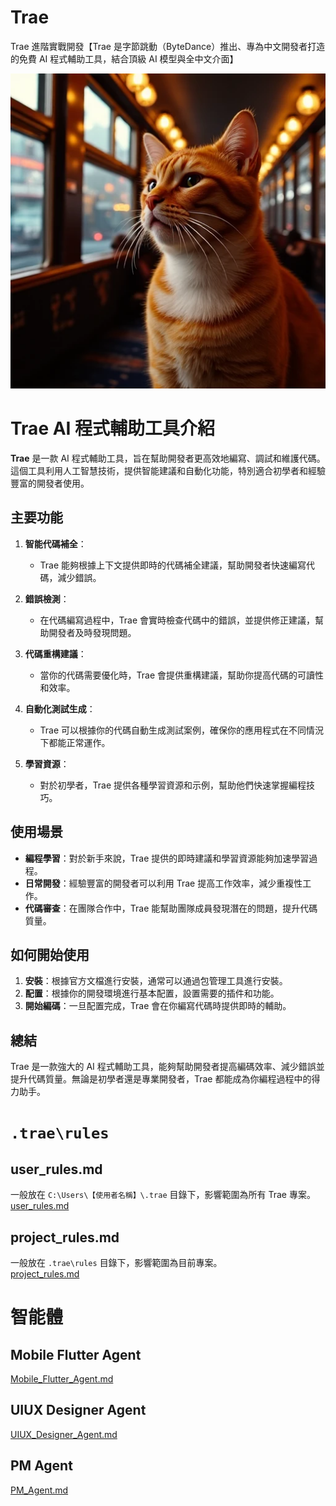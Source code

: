 # Trae
Trae 進階實戰開發【Trae 是字節跳動（ByteDance）推出、專為中文開發者打造的免費 AI 程式輔助工具，結合頂級 AI 模型與全中文介面】

![Trae](./images/Trae.png)

# Trae AI 程式輔助工具介紹

**Trae** 是一款 AI 程式輔助工具，旨在幫助開發者更高效地編寫、調試和維護代碼。這個工具利用人工智慧技術，提供智能建議和自動化功能，特別適合初學者和經驗豐富的開發者使用。

## 主要功能

1. **智能代碼補全**：
   - Trae 能夠根據上下文提供即時的代碼補全建議，幫助開發者快速編寫代碼，減少錯誤。

2. **錯誤檢測**：
   - 在代碼編寫過程中，Trae 會實時檢查代碼中的錯誤，並提供修正建議，幫助開發者及時發現問題。

3. **代碼重構建議**：
   - 當你的代碼需要優化時，Trae 會提供重構建議，幫助你提高代碼的可讀性和效率。

4. **自動化測試生成**：
   - Trae 可以根據你的代碼自動生成測試案例，確保你的應用程式在不同情況下都能正常運作。

5. **學習資源**：
   - 對於初學者，Trae 提供各種學習資源和示例，幫助他們快速掌握編程技巧。

## 使用場景

- **編程學習**：對於新手來說，Trae 提供的即時建議和學習資源能夠加速學習過程。
- **日常開發**：經驗豐富的開發者可以利用 Trae 提高工作效率，減少重複性工作。
- **代碼審查**：在團隊合作中，Trae 能幫助團隊成員發現潛在的問題，提升代碼質量。

## 如何開始使用

1. **安裝**：根據官方文檔進行安裝，通常可以通過包管理工具進行安裝。
2. **配置**：根據你的開發環境進行基本配置，設置需要的插件和功能。
3. **開始編碼**：一旦配置完成，Trae 會在你編寫代碼時提供即時的輔助。

## 總結

Trae 是一款強大的 AI 程式輔助工具，能夠幫助開發者提高編碼效率、減少錯誤並提升代碼質量。無論是初學者還是專業開發者，Trae 都能成為你編程過程中的得力助手。


# `.trae\rules`
## user_rules.md
一般放在 `C:\Users\【使用者名稱】\.trae` 目錄下，影響範圍為所有 Trae 專案。  
[user_rules.md](./docs/user_rules.md)

## project_rules.md
一般放在 `.trae\rules` 目錄下，影響範圍為目前專案。  
[project_rules.md](.trae\rules\project_rules.md)

# 智能體
## Mobile Flutter Agent
[Mobile_Flutter_Agent.md](./docs/Mobile_Flutter_Agent.md)

## UIUX Designer Agent
[UIUX_Designer_Agent.md](./docs/UIUX_Designer_Agent.md)

## PM Agent
[PM_Agent.md](./docs/PM_Agent.md)
